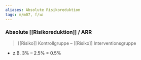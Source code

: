 ```yaml
---
aliases: Absolute Risikoreduktion
tags: m/m07, f/📊
---
```

### Absolute [[Risikoreduktion]] / ARR
> [[Risiko]] Kontrollgruppe – [[Risiko]] Interventionsgruppe 
- z.B. 3% – 2.5% = 0.5%